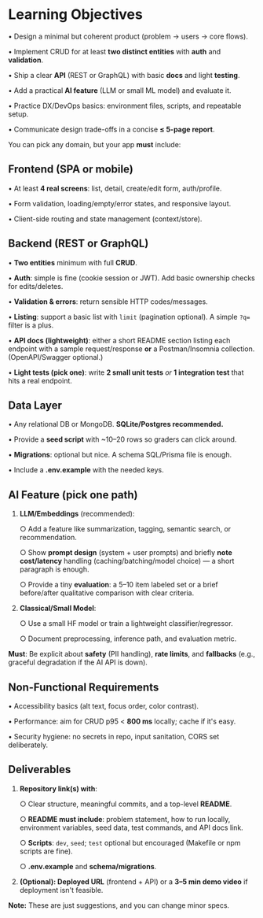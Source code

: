 # Learning Objectives

• Design a minimal but coherent product (problem → users → core flows).

• Implement CRUD for at least **two distinct entities** with **auth** and **validation**.

• Ship a clear **API** (REST or GraphQL) with basic **docs** and light **testing**.

• Add a practical **AI feature** (LLM or small ML model) and evaluate it.

• Practice DX/DevOps basics: environment files, scripts, and repeatable setup.

• Communicate design trade-offs in a concise **≤ 5-page report**.

You can pick any domain, but your app **must** include:

## Frontend (SPA or mobile)

• At least **4 real screens**: list, detail, create/edit form, auth/profile.

• Form validation, loading/empty/error states, and responsive layout.

• Client-side routing and state management (context/store).

## Backend (REST or GraphQL)

• **Two entities** minimum with full **CRUD**.

• **Auth**: simple is fine (cookie session or JWT). Add basic ownership checks for edits/deletes.

• **Validation & errors**: return sensible HTTP codes/messages.

• **Listing**: support a basic list with `limit` (pagination optional). A simple `?q=` filter is a plus.

• **API docs (lightweight)**: either a short README section listing each endpoint with a sample request/response **or** a Postman/Insomnia collection. (OpenAPI/Swagger optional.)

• **Light tests (pick one)**: write **2 small unit tests** _or_ **1 integration test** that hits a real endpoint.

## Data Layer

• Any relational DB or MongoDB. **SQLite/Postgres recommended.**

• Provide a **seed script** with ~10–20 rows so graders can click around.

• **Migrations**: optional but nice. A schema SQL/Prisma file is enough.

• Include a **.env.example** with the needed keys.

## AI Feature (pick one path)

1. **LLM/Embeddings** (recommended):

   ○ Add a feature like summarization, tagging, semantic search, or recommendation.

   ○ Show **prompt design** (system + user prompts) and briefly **note cost/latency** handling (caching/batching/model choice) — a short paragraph is enough.

   ○ Provide a tiny **evaluation**: a 5–10 item labeled set or a brief before/after qualitative comparison with clear criteria.

2. **Classical/Small Model**:

   ○ Use a small HF model or train a lightweight classifier/regressor.

   ○ Document preprocessing, inference path, and evaluation metric.

**Must**: Be explicit about **safety** (PII handling), **rate limits**, and **fallbacks** (e.g., graceful degradation if the AI API is down).

## Non-Functional Requirements

• Accessibility basics (alt text, focus order, color contrast).

• Performance: aim for CRUD p95 < **800 ms** locally; cache if it's easy.

• Security hygiene: no secrets in repo, input sanitation, CORS set deliberately.

## Deliverables

1. **Repository link(s) with**:

   ○ Clear structure, meaningful commits, and a top-level **README**.

   ○ **README must include**: problem statement, how to run locally, environment variables, seed data, test commands, and API docs link.

   ○ **Scripts**: `dev`, `seed`; `test` optional but encouraged (Makefile or npm scripts are fine).

   ○ **.env.example** and **schema/migrations**.

2. **(Optional): Deployed URL** (frontend + API) or a **3–5 min demo video** if deployment isn't feasible.

**Note:** These are just suggestions, and you can change minor specs.
